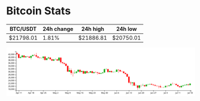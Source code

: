 # Bitcoin Stats

BTC/USDT|24h change|24h high|24h low|
|---|---|---|---|
|$21798.01|1.81%|$21886.81|$20750.01|

<img src="./chart.svg">

